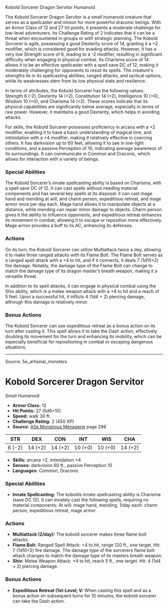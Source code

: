 <MonsterName/>Kobold Sorcerer Dragon Servitor</MonsterName>
<CreatureType/>Humanoid</CreatureType>

<summary>The Kobold Sorcerer Dragon Servitor is a small humanoid creature that serves as a spellcaster and minion for more powerful draconic beings. With an Armor Class of 12 and 27 hit points, it presents a moderate challenge for low-level adventurers. Its Challenge Rating of 2 indicates that it can be a threat when encountered in groups or with strategic planning. The Kobold Sorcerer is agile, possessing a good Dexterity score of 14, granting it a +2 modifier, which is considered good for evading attacks. However, it has a very low Strength score of 6, leading to a -2 modifier, resulting in significant difficulty when engaging in physical combat. Its Charisma score of 14 allows it to be an effective spellcaster with a spell save DC of 12, making it moderately challenging for opponents to resist its spells. The creature's strengths lie in its spellcasting abilities, ranged attacks, and tactical options, while its weaknesses stem from its low physical stats and resilience.</summary>

<detail>

In terms of attributes, the Kobold Sorcerer has the following values: Strength 6 (-2), Dexterity 14 (+2), Constitution 14 (+2), Intelligence 10 (+0), Wisdom 10 (+0), and Charisma 14 (+2). These scores indicate that its physical capabilities are significantly below average, especially in terms of raw power. However, it maintains a good Dexterity, which helps in avoiding attacks.

For skills, the Kobold Sorcerer possesses proficiency in arcana with a +2 modifier, enabling it to have a basic understanding of magical lore, and intimidation with a +4 modifier, making it relatively effective in coercing others. It has darkvision up to 60 feet, allowing it to see in low-light conditions, and a passive Perception of 10, indicating average awareness of its surroundings. It can communicate in Common and Draconic, which allows for interaction with a variety of beings.

### Special Abilities

The Kobold Sorcerer’s innate spellcasting ability is based on Charisma, with a spell save DC of 12. It can cast spells without needing material components and has several key spells at its disposal: it can cast mage hand and mending at will, and charm person, expeditious retreat, and mage armor once per day each. Mage hand allows it to manipulate objects at a distance, while mending can repair minor damage to objects. Charm person gives it the ability to influence opponents, and expeditious retreat enhances its movement in combat, allowing it to escape or reposition more effectively. Mage armor provides a buff to its AC, enhancing its defenses.

### Actions

On its turn, the Kobold Sorcerer can utilize Multiattack twice a day, allowing it to make three ranged attacks with its Flame Bolt. The Flame Bolt serves as a ranged spell attack with a +4 to hit, and if it connects, it deals 7 (1d10+2) fire damage. Notably, the damage type of the Flame Bolt can change to match the damage type of its dragon master’s breath weapon, making it a versatile threat. 

In addition to its spell attacks, it can engage in physical combat using the Shiv ability, which is a melee weapon attack with a +4 to hit and a reach of 5 feet. Upon a successful hit, it inflicts 4 (1d4 + 2) piercing damage, although this damage is relatively minor.

### Bonus Actions

The Kobold Sorcerer can use expeditious retreat as a bonus action on its turn after casting it. This spell allows it to take the Dash action, effectively doubling its movement for the turn and enhancing its mobility, which can be especially beneficial for repositioning in combat or escaping dangerous situations.</detail>



---

Source: 5e_artisinal_monsters

# Kobold Sorcerer Dragon Servitor

*Small* *Humanoid*

- **Armor Class:** 12
- **Hit Points:** 27 (5d6+10)
- **Speed:** walk 30 ft.
- **Challenge Rating:** 2 (450 XP)
- **Source:** [A5e Monstrous Menagerie](https://enpublishingrpg.com/products/level-up-monstrous-menagerie-a5e) page 298

| STR | DEX | CON | INT | WIS | CHA |
| --- | --- | --- | --- | --- | --- |
| 6 (-2) | 14 (+2) | 14 (+2) | 10 (+0) | 10 (+0) | 14 (+2) |

- **Skills:** arcana +2, intimidation +4
- **Senses:** darkvision 60 ft., passive Perception 10
- **Languages:** Common, Draconic

### Special Abilities

- **Innate Spellcasting:** The kobolds innate spellcasting ability is Charisma (save DC 12). It can innately cast the following spells, requiring no material components: At will: mage hand, mending, 1/day each: charm person, expeditious retreat, mage armor

### Actions

- **Multiattack (2/day):** The kobold sorcerer makes three flame bolt attacks.
- **Flame Bolt:** Ranged Spell Attack: +4 to hit, range 120 ft., one target. Hit: 7 (1d10+2) fire damage. The damage type of the sorcerers flame bolt attack changes to match the damage type of its masters breath weapon.
- **Shiv:** Melee Weapon Attack: +4 to hit, reach 5 ft., one target. Hit: 4 (1d4 + 2) piercing damage.

### Bonus Actions

- **Expeditious Retreat (1st-Level; V:** When casting this spell and as a bonus action on subsequent turns for 10 minutes, the kobold sorcerer can take the Dash action.




